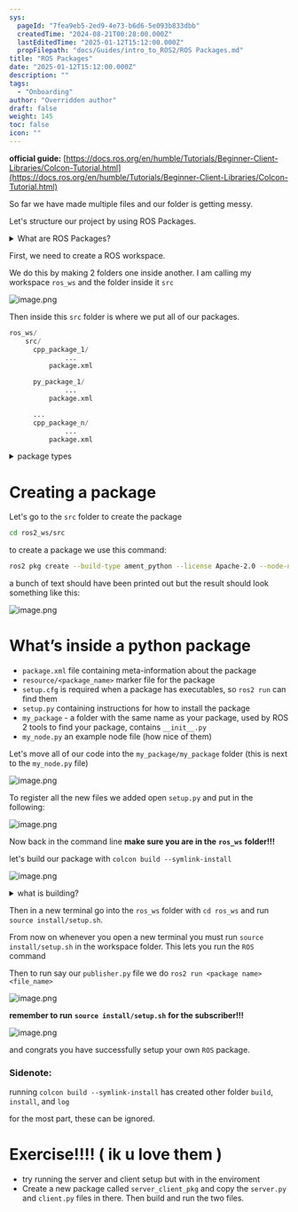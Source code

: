 ```yaml
---
sys:
  pageId: "7fea9eb5-2ed9-4e73-b6d6-5e093b833dbb"
  createdTime: "2024-08-21T00:28:00.000Z"
  lastEditedTime: "2025-01-12T15:12:00.000Z"
  propFilepath: "docs/Guides/intro_to_ROS2/ROS Packages.md"
title: "ROS Packages"
date: "2025-01-12T15:12:00.000Z"
description: ""
tags:
  - "Onboarding"
author: "Overridden author"
draft: false
weight: 145
toc: false
icon: ""
---
```


**official guide:** [https://docs.ros.org/en/humble/Tutorials/Beginner-Client-Libraries/Colcon-Tutorial.html](https://docs.ros.org/en/humble/Tutorials/Beginner-Client-Libraries/Colcon-Tutorial.html)

So far we have made multiple files and our folder is getting messy.

Let's structure our project by using ROS Packages.

<details>

<summary>What are ROS Packages?</summary>

ROS Packages are, as the name implies, packages of code that are highly sharable between ROS developers.

They consist of a folder, `package.xml` file, and source code

```python
      cpp_package_1/
		      ... imagine much code files here ..
          package.xml
```

</details>

First, we need to create a ROS workspace.

We do this by making 2 folders one inside another. I am calling my workspace `ros_ws` and the folder inside it `src`

![image.png](https://prod-files-secure.s3.us-west-2.amazonaws.com/d518164a-d88e-44d1-a4ee-3adb3bd8bce0/70706947-fd18-4537-a67b-e12946812d31/image.png?X-Amz-Algorithm=AWS4-HMAC-SHA256&X-Amz-Content-Sha256=UNSIGNED-PAYLOAD&X-Amz-Credential=ASIAZI2LB4666ZYYZDFT%2F20250328%2Fus-west-2%2Fs3%2Faws4_request&X-Amz-Date=20250328T110725Z&X-Amz-Expires=3600&X-Amz-Security-Token=IQoJb3JpZ2luX2VjEPP%2F%2F%2F%2F%2F%2F%2F%2F%2F%2FwEaCXVzLXdlc3QtMiJGMEQCIBt3UPDFrVSI%2FYmP4jYEWMFWehOk65%2FKLBJrFQbgUkKzAiARP7c2XPh0yJXmn9qFjgx3q%2F8YP2VhfTv5MCde2cTh9Cr%2FAwhcEAAaDDYzNzQyMzE4MzgwNSIMjAI8eQ5%2FckZifxOUKtwDbbrpgegLfudUGtIMDfBSDtH9cdJL3rQllfxIh1fTOECGwm8MotlKqFNKaxTP0TzJC5uEkcvFa3yi0hu0sKdQUwCE9Gp2dyaYSV416xkdVawxO8xtT9UukBmc33shwFIvsVPRArg3kA8e463qchQxCLreoeqDSC3cKIrDGTV1wXBD%2B%2FyXqYC2rSFNXN7EoCoO7DcjjAtZKJ7yY325%2F%2F%2FJI22HR2LQgtUgXIdTIHQ4%2Fd7FyhzcoOzumk%2B1oe97z9Kjb30CPnO5XlpeWl2b3hBvJn8gmLmJenGF%2Fa%2BMBAjvysSVeD0VqzDaNisWfBQrUoJGm5kDMTjbNIlRJOdex1G2vFwTd7mfGUrnVkiU7a9MF%2Be%2FtZcfihVZ6s6RVd07zjA%2FJPhRA0Tw3%2Fo9WB%2FGPisLqueuI1Az9rcCKeK%2BeheqCf%2FJShsNE4jgMngi4rmhwbS21DwPwHw0EvsKHhdXBR1pkdIOywlqrPNjDy9SwYbxLboOYmwD2GBgrFz6gXS3cSX0y8ADNiELghH48vcwJzPAqcil6Yg4rwbbQgkP7b7SSy8O1GnWXfZ3EUow7oLrA3bs8Thhwc3skHwmo1CALcD5mv02EkYpRqyXtAkLFlU683ApQ%2BoOeFQZoQ6XCEswv%2FiZvwY6pgE0opT15ysB6ijPJk2LQrDcdY0YMlyYk9LaCdIoVM5ufsNWJI%2F69qUdELRuFGJytK%2F33sl8SO2bai3fEzhV3vmLAKN0fKTxqizUzeqTk5bWMYwk9a8EwO%2FnYvqdZRe7JdgQr1QPcU69keaKJ18eWZ2pORpBuvodFNgYgkO47qhT77J%2F%2F3pNU5iWyDsX13H8WcxK6pJZJJYh2v%2FVfb7aE5sRJ%2FYnqthQ&X-Amz-Signature=0674d26310d2019fb996b00ae75472eadd45a80d8a12b21d9ffdfeb5b407260c&X-Amz-SignedHeaders=host&x-id=GetObject)

Then inside this `src` folder is where we put all of our packages.

```python
ros_ws/
    src/
      cpp_package_1/
		      ...
          package.xml

      py_package_1/
		      ...
          package.xml

      ...
      cpp_package_n/
		      ...
          package.xml

```

<details>

<summary>package types</summary>

packages can be either `C++` or python.

the intern file structure is different for each but for this guide we will stick to creating python packages

</details>

# Creating a package

Let's go to the `src` folder to create the package

```bash
cd ros2_ws/src
```

to create a package we use this command:

```bash
ros2 pkg create --build-type ament_python --license Apache-2.0 --node-name my_node my_package
```

a bunch of text should have been printed out but the result should look something like this:

![image.png](https://prod-files-secure.s3.us-west-2.amazonaws.com/d518164a-d88e-44d1-a4ee-3adb3bd8bce0/e6cf1e3f-8512-4a3e-b131-079f800bf3e8/image.png?X-Amz-Algorithm=AWS4-HMAC-SHA256&X-Amz-Content-Sha256=UNSIGNED-PAYLOAD&X-Amz-Credential=ASIAZI2LB4666ZYYZDFT%2F20250328%2Fus-west-2%2Fs3%2Faws4_request&X-Amz-Date=20250328T110725Z&X-Amz-Expires=3600&X-Amz-Security-Token=IQoJb3JpZ2luX2VjEPP%2F%2F%2F%2F%2F%2F%2F%2F%2F%2FwEaCXVzLXdlc3QtMiJGMEQCIBt3UPDFrVSI%2FYmP4jYEWMFWehOk65%2FKLBJrFQbgUkKzAiARP7c2XPh0yJXmn9qFjgx3q%2F8YP2VhfTv5MCde2cTh9Cr%2FAwhcEAAaDDYzNzQyMzE4MzgwNSIMjAI8eQ5%2FckZifxOUKtwDbbrpgegLfudUGtIMDfBSDtH9cdJL3rQllfxIh1fTOECGwm8MotlKqFNKaxTP0TzJC5uEkcvFa3yi0hu0sKdQUwCE9Gp2dyaYSV416xkdVawxO8xtT9UukBmc33shwFIvsVPRArg3kA8e463qchQxCLreoeqDSC3cKIrDGTV1wXBD%2B%2FyXqYC2rSFNXN7EoCoO7DcjjAtZKJ7yY325%2F%2F%2FJI22HR2LQgtUgXIdTIHQ4%2Fd7FyhzcoOzumk%2B1oe97z9Kjb30CPnO5XlpeWl2b3hBvJn8gmLmJenGF%2Fa%2BMBAjvysSVeD0VqzDaNisWfBQrUoJGm5kDMTjbNIlRJOdex1G2vFwTd7mfGUrnVkiU7a9MF%2Be%2FtZcfihVZ6s6RVd07zjA%2FJPhRA0Tw3%2Fo9WB%2FGPisLqueuI1Az9rcCKeK%2BeheqCf%2FJShsNE4jgMngi4rmhwbS21DwPwHw0EvsKHhdXBR1pkdIOywlqrPNjDy9SwYbxLboOYmwD2GBgrFz6gXS3cSX0y8ADNiELghH48vcwJzPAqcil6Yg4rwbbQgkP7b7SSy8O1GnWXfZ3EUow7oLrA3bs8Thhwc3skHwmo1CALcD5mv02EkYpRqyXtAkLFlU683ApQ%2BoOeFQZoQ6XCEswv%2FiZvwY6pgE0opT15ysB6ijPJk2LQrDcdY0YMlyYk9LaCdIoVM5ufsNWJI%2F69qUdELRuFGJytK%2F33sl8SO2bai3fEzhV3vmLAKN0fKTxqizUzeqTk5bWMYwk9a8EwO%2FnYvqdZRe7JdgQr1QPcU69keaKJ18eWZ2pORpBuvodFNgYgkO47qhT77J%2F%2F3pNU5iWyDsX13H8WcxK6pJZJJYh2v%2FVfb7aE5sRJ%2FYnqthQ&X-Amz-Signature=68dc2cc4099571d2137d7b31ddc47bfb13e6c4be12779f9d78601fe9b87a9295&X-Amz-SignedHeaders=host&x-id=GetObject)

# What’s inside a python package

- `package.xml` file containing meta-information about the package
- `resource/<package_name>` marker file for the package
- `setup.cfg` is required when a package has executables, so `ros2 run` can find them
- `setup.py` containing instructions for how to install the package
- `my_package` - a folder with the same name as your package, used by ROS 2 tools to find your package, contains `__init__.py`
- `my_node.py` an example node file (how nice of them)

Let's move all of our code into the `my_package/my_package` folder (this is next to the `my_node.py` file)

![image.png](https://prod-files-secure.s3.us-west-2.amazonaws.com/d518164a-d88e-44d1-a4ee-3adb3bd8bce0/9ce58f11-0da9-4d3e-b86d-506a9685d378/image.png?X-Amz-Algorithm=AWS4-HMAC-SHA256&X-Amz-Content-Sha256=UNSIGNED-PAYLOAD&X-Amz-Credential=ASIAZI2LB4666ZYYZDFT%2F20250328%2Fus-west-2%2Fs3%2Faws4_request&X-Amz-Date=20250328T110726Z&X-Amz-Expires=3600&X-Amz-Security-Token=IQoJb3JpZ2luX2VjEPP%2F%2F%2F%2F%2F%2F%2F%2F%2F%2FwEaCXVzLXdlc3QtMiJGMEQCIBt3UPDFrVSI%2FYmP4jYEWMFWehOk65%2FKLBJrFQbgUkKzAiARP7c2XPh0yJXmn9qFjgx3q%2F8YP2VhfTv5MCde2cTh9Cr%2FAwhcEAAaDDYzNzQyMzE4MzgwNSIMjAI8eQ5%2FckZifxOUKtwDbbrpgegLfudUGtIMDfBSDtH9cdJL3rQllfxIh1fTOECGwm8MotlKqFNKaxTP0TzJC5uEkcvFa3yi0hu0sKdQUwCE9Gp2dyaYSV416xkdVawxO8xtT9UukBmc33shwFIvsVPRArg3kA8e463qchQxCLreoeqDSC3cKIrDGTV1wXBD%2B%2FyXqYC2rSFNXN7EoCoO7DcjjAtZKJ7yY325%2F%2F%2FJI22HR2LQgtUgXIdTIHQ4%2Fd7FyhzcoOzumk%2B1oe97z9Kjb30CPnO5XlpeWl2b3hBvJn8gmLmJenGF%2Fa%2BMBAjvysSVeD0VqzDaNisWfBQrUoJGm5kDMTjbNIlRJOdex1G2vFwTd7mfGUrnVkiU7a9MF%2Be%2FtZcfihVZ6s6RVd07zjA%2FJPhRA0Tw3%2Fo9WB%2FGPisLqueuI1Az9rcCKeK%2BeheqCf%2FJShsNE4jgMngi4rmhwbS21DwPwHw0EvsKHhdXBR1pkdIOywlqrPNjDy9SwYbxLboOYmwD2GBgrFz6gXS3cSX0y8ADNiELghH48vcwJzPAqcil6Yg4rwbbQgkP7b7SSy8O1GnWXfZ3EUow7oLrA3bs8Thhwc3skHwmo1CALcD5mv02EkYpRqyXtAkLFlU683ApQ%2BoOeFQZoQ6XCEswv%2FiZvwY6pgE0opT15ysB6ijPJk2LQrDcdY0YMlyYk9LaCdIoVM5ufsNWJI%2F69qUdELRuFGJytK%2F33sl8SO2bai3fEzhV3vmLAKN0fKTxqizUzeqTk5bWMYwk9a8EwO%2FnYvqdZRe7JdgQr1QPcU69keaKJ18eWZ2pORpBuvodFNgYgkO47qhT77J%2F%2F3pNU5iWyDsX13H8WcxK6pJZJJYh2v%2FVfb7aE5sRJ%2FYnqthQ&X-Amz-Signature=604d511c2653a06788ee9ec31f969ce62752eb7d329de61751f64032436ad479&X-Amz-SignedHeaders=host&x-id=GetObject)

To register all the new files we added open `setup.py` and put in the following:

![image.png](https://prod-files-secure.s3.us-west-2.amazonaws.com/d518164a-d88e-44d1-a4ee-3adb3bd8bce0/1cd7c262-4cae-4496-9d75-c178537d24a2/image.png?X-Amz-Algorithm=AWS4-HMAC-SHA256&X-Amz-Content-Sha256=UNSIGNED-PAYLOAD&X-Amz-Credential=ASIAZI2LB4666ZYYZDFT%2F20250328%2Fus-west-2%2Fs3%2Faws4_request&X-Amz-Date=20250328T110725Z&X-Amz-Expires=3600&X-Amz-Security-Token=IQoJb3JpZ2luX2VjEPP%2F%2F%2F%2F%2F%2F%2F%2F%2F%2FwEaCXVzLXdlc3QtMiJGMEQCIBt3UPDFrVSI%2FYmP4jYEWMFWehOk65%2FKLBJrFQbgUkKzAiARP7c2XPh0yJXmn9qFjgx3q%2F8YP2VhfTv5MCde2cTh9Cr%2FAwhcEAAaDDYzNzQyMzE4MzgwNSIMjAI8eQ5%2FckZifxOUKtwDbbrpgegLfudUGtIMDfBSDtH9cdJL3rQllfxIh1fTOECGwm8MotlKqFNKaxTP0TzJC5uEkcvFa3yi0hu0sKdQUwCE9Gp2dyaYSV416xkdVawxO8xtT9UukBmc33shwFIvsVPRArg3kA8e463qchQxCLreoeqDSC3cKIrDGTV1wXBD%2B%2FyXqYC2rSFNXN7EoCoO7DcjjAtZKJ7yY325%2F%2F%2FJI22HR2LQgtUgXIdTIHQ4%2Fd7FyhzcoOzumk%2B1oe97z9Kjb30CPnO5XlpeWl2b3hBvJn8gmLmJenGF%2Fa%2BMBAjvysSVeD0VqzDaNisWfBQrUoJGm5kDMTjbNIlRJOdex1G2vFwTd7mfGUrnVkiU7a9MF%2Be%2FtZcfihVZ6s6RVd07zjA%2FJPhRA0Tw3%2Fo9WB%2FGPisLqueuI1Az9rcCKeK%2BeheqCf%2FJShsNE4jgMngi4rmhwbS21DwPwHw0EvsKHhdXBR1pkdIOywlqrPNjDy9SwYbxLboOYmwD2GBgrFz6gXS3cSX0y8ADNiELghH48vcwJzPAqcil6Yg4rwbbQgkP7b7SSy8O1GnWXfZ3EUow7oLrA3bs8Thhwc3skHwmo1CALcD5mv02EkYpRqyXtAkLFlU683ApQ%2BoOeFQZoQ6XCEswv%2FiZvwY6pgE0opT15ysB6ijPJk2LQrDcdY0YMlyYk9LaCdIoVM5ufsNWJI%2F69qUdELRuFGJytK%2F33sl8SO2bai3fEzhV3vmLAKN0fKTxqizUzeqTk5bWMYwk9a8EwO%2FnYvqdZRe7JdgQr1QPcU69keaKJ18eWZ2pORpBuvodFNgYgkO47qhT77J%2F%2F3pNU5iWyDsX13H8WcxK6pJZJJYh2v%2FVfb7aE5sRJ%2FYnqthQ&X-Amz-Signature=291adb72b2c34f20dfc3c80448b9add329f5923692b5c45b24006b02fb59d515&X-Amz-SignedHeaders=host&x-id=GetObject)

Now back in the command line **make sure you are in the** **`ros_ws`** **folder!!!**

let's build our package with `colcon build --symlink-install`

![image.png](https://prod-files-secure.s3.us-west-2.amazonaws.com/d518164a-d88e-44d1-a4ee-3adb3bd8bce0/2f2a0d27-b173-48fd-b189-5f5c0ce65619/image.png?X-Amz-Algorithm=AWS4-HMAC-SHA256&X-Amz-Content-Sha256=UNSIGNED-PAYLOAD&X-Amz-Credential=ASIAZI2LB4666ZYYZDFT%2F20250328%2Fus-west-2%2Fs3%2Faws4_request&X-Amz-Date=20250328T110725Z&X-Amz-Expires=3600&X-Amz-Security-Token=IQoJb3JpZ2luX2VjEPP%2F%2F%2F%2F%2F%2F%2F%2F%2F%2FwEaCXVzLXdlc3QtMiJGMEQCIBt3UPDFrVSI%2FYmP4jYEWMFWehOk65%2FKLBJrFQbgUkKzAiARP7c2XPh0yJXmn9qFjgx3q%2F8YP2VhfTv5MCde2cTh9Cr%2FAwhcEAAaDDYzNzQyMzE4MzgwNSIMjAI8eQ5%2FckZifxOUKtwDbbrpgegLfudUGtIMDfBSDtH9cdJL3rQllfxIh1fTOECGwm8MotlKqFNKaxTP0TzJC5uEkcvFa3yi0hu0sKdQUwCE9Gp2dyaYSV416xkdVawxO8xtT9UukBmc33shwFIvsVPRArg3kA8e463qchQxCLreoeqDSC3cKIrDGTV1wXBD%2B%2FyXqYC2rSFNXN7EoCoO7DcjjAtZKJ7yY325%2F%2F%2FJI22HR2LQgtUgXIdTIHQ4%2Fd7FyhzcoOzumk%2B1oe97z9Kjb30CPnO5XlpeWl2b3hBvJn8gmLmJenGF%2Fa%2BMBAjvysSVeD0VqzDaNisWfBQrUoJGm5kDMTjbNIlRJOdex1G2vFwTd7mfGUrnVkiU7a9MF%2Be%2FtZcfihVZ6s6RVd07zjA%2FJPhRA0Tw3%2Fo9WB%2FGPisLqueuI1Az9rcCKeK%2BeheqCf%2FJShsNE4jgMngi4rmhwbS21DwPwHw0EvsKHhdXBR1pkdIOywlqrPNjDy9SwYbxLboOYmwD2GBgrFz6gXS3cSX0y8ADNiELghH48vcwJzPAqcil6Yg4rwbbQgkP7b7SSy8O1GnWXfZ3EUow7oLrA3bs8Thhwc3skHwmo1CALcD5mv02EkYpRqyXtAkLFlU683ApQ%2BoOeFQZoQ6XCEswv%2FiZvwY6pgE0opT15ysB6ijPJk2LQrDcdY0YMlyYk9LaCdIoVM5ufsNWJI%2F69qUdELRuFGJytK%2F33sl8SO2bai3fEzhV3vmLAKN0fKTxqizUzeqTk5bWMYwk9a8EwO%2FnYvqdZRe7JdgQr1QPcU69keaKJ18eWZ2pORpBuvodFNgYgkO47qhT77J%2F%2F3pNU5iWyDsX13H8WcxK6pJZJJYh2v%2FVfb7aE5sRJ%2FYnqthQ&X-Amz-Signature=067537bf20c3d9047ef6d13495acfec3276c88e68e41c62ef7fe885948f6f8f2&X-Amz-SignedHeaders=host&x-id=GetObject)

<details>

<summary>what is building?</summary>

if you are a CS major at Rose-Hulman you will learn the answer to this in CSSE132

but TLDR; is it combines all the code files into one program that can be run easily 

</details>

Then in a new terminal go into the `ros_ws` folder with `cd ros_ws` and run `source install/setup.sh`. 

From now on whenever you open a new terminal you must run `source install/setup.sh` in the workspace folder. This lets you run the `ROS` command

Then to run say our `publisher.py` file we do `ros2 run <package name> <file_name>`

![image.png](https://prod-files-secure.s3.us-west-2.amazonaws.com/d518164a-d88e-44d1-a4ee-3adb3bd8bce0/4f4b1219-3a44-4632-aa0a-ce3471699f59/image.png?X-Amz-Algorithm=AWS4-HMAC-SHA256&X-Amz-Content-Sha256=UNSIGNED-PAYLOAD&X-Amz-Credential=ASIAZI2LB4666ZYYZDFT%2F20250328%2Fus-west-2%2Fs3%2Faws4_request&X-Amz-Date=20250328T110726Z&X-Amz-Expires=3600&X-Amz-Security-Token=IQoJb3JpZ2luX2VjEPP%2F%2F%2F%2F%2F%2F%2F%2F%2F%2FwEaCXVzLXdlc3QtMiJGMEQCIBt3UPDFrVSI%2FYmP4jYEWMFWehOk65%2FKLBJrFQbgUkKzAiARP7c2XPh0yJXmn9qFjgx3q%2F8YP2VhfTv5MCde2cTh9Cr%2FAwhcEAAaDDYzNzQyMzE4MzgwNSIMjAI8eQ5%2FckZifxOUKtwDbbrpgegLfudUGtIMDfBSDtH9cdJL3rQllfxIh1fTOECGwm8MotlKqFNKaxTP0TzJC5uEkcvFa3yi0hu0sKdQUwCE9Gp2dyaYSV416xkdVawxO8xtT9UukBmc33shwFIvsVPRArg3kA8e463qchQxCLreoeqDSC3cKIrDGTV1wXBD%2B%2FyXqYC2rSFNXN7EoCoO7DcjjAtZKJ7yY325%2F%2F%2FJI22HR2LQgtUgXIdTIHQ4%2Fd7FyhzcoOzumk%2B1oe97z9Kjb30CPnO5XlpeWl2b3hBvJn8gmLmJenGF%2Fa%2BMBAjvysSVeD0VqzDaNisWfBQrUoJGm5kDMTjbNIlRJOdex1G2vFwTd7mfGUrnVkiU7a9MF%2Be%2FtZcfihVZ6s6RVd07zjA%2FJPhRA0Tw3%2Fo9WB%2FGPisLqueuI1Az9rcCKeK%2BeheqCf%2FJShsNE4jgMngi4rmhwbS21DwPwHw0EvsKHhdXBR1pkdIOywlqrPNjDy9SwYbxLboOYmwD2GBgrFz6gXS3cSX0y8ADNiELghH48vcwJzPAqcil6Yg4rwbbQgkP7b7SSy8O1GnWXfZ3EUow7oLrA3bs8Thhwc3skHwmo1CALcD5mv02EkYpRqyXtAkLFlU683ApQ%2BoOeFQZoQ6XCEswv%2FiZvwY6pgE0opT15ysB6ijPJk2LQrDcdY0YMlyYk9LaCdIoVM5ufsNWJI%2F69qUdELRuFGJytK%2F33sl8SO2bai3fEzhV3vmLAKN0fKTxqizUzeqTk5bWMYwk9a8EwO%2FnYvqdZRe7JdgQr1QPcU69keaKJ18eWZ2pORpBuvodFNgYgkO47qhT77J%2F%2F3pNU5iWyDsX13H8WcxK6pJZJJYh2v%2FVfb7aE5sRJ%2FYnqthQ&X-Amz-Signature=bebce3fca42acb8a5d3629bc42db6347d5f2b7b81de31765de3bc253bda33194&X-Amz-SignedHeaders=host&x-id=GetObject)

**remember to run** **`source install/setup.sh`** **for the subscriber!!!**

![image.png](https://prod-files-secure.s3.us-west-2.amazonaws.com/d518164a-d88e-44d1-a4ee-3adb3bd8bce0/02121119-dad4-49ec-8356-c956108b4243/image.png?X-Amz-Algorithm=AWS4-HMAC-SHA256&X-Amz-Content-Sha256=UNSIGNED-PAYLOAD&X-Amz-Credential=ASIAZI2LB4666ZYYZDFT%2F20250328%2Fus-west-2%2Fs3%2Faws4_request&X-Amz-Date=20250328T110726Z&X-Amz-Expires=3600&X-Amz-Security-Token=IQoJb3JpZ2luX2VjEPP%2F%2F%2F%2F%2F%2F%2F%2F%2F%2FwEaCXVzLXdlc3QtMiJGMEQCIBt3UPDFrVSI%2FYmP4jYEWMFWehOk65%2FKLBJrFQbgUkKzAiARP7c2XPh0yJXmn9qFjgx3q%2F8YP2VhfTv5MCde2cTh9Cr%2FAwhcEAAaDDYzNzQyMzE4MzgwNSIMjAI8eQ5%2FckZifxOUKtwDbbrpgegLfudUGtIMDfBSDtH9cdJL3rQllfxIh1fTOECGwm8MotlKqFNKaxTP0TzJC5uEkcvFa3yi0hu0sKdQUwCE9Gp2dyaYSV416xkdVawxO8xtT9UukBmc33shwFIvsVPRArg3kA8e463qchQxCLreoeqDSC3cKIrDGTV1wXBD%2B%2FyXqYC2rSFNXN7EoCoO7DcjjAtZKJ7yY325%2F%2F%2FJI22HR2LQgtUgXIdTIHQ4%2Fd7FyhzcoOzumk%2B1oe97z9Kjb30CPnO5XlpeWl2b3hBvJn8gmLmJenGF%2Fa%2BMBAjvysSVeD0VqzDaNisWfBQrUoJGm5kDMTjbNIlRJOdex1G2vFwTd7mfGUrnVkiU7a9MF%2Be%2FtZcfihVZ6s6RVd07zjA%2FJPhRA0Tw3%2Fo9WB%2FGPisLqueuI1Az9rcCKeK%2BeheqCf%2FJShsNE4jgMngi4rmhwbS21DwPwHw0EvsKHhdXBR1pkdIOywlqrPNjDy9SwYbxLboOYmwD2GBgrFz6gXS3cSX0y8ADNiELghH48vcwJzPAqcil6Yg4rwbbQgkP7b7SSy8O1GnWXfZ3EUow7oLrA3bs8Thhwc3skHwmo1CALcD5mv02EkYpRqyXtAkLFlU683ApQ%2BoOeFQZoQ6XCEswv%2FiZvwY6pgE0opT15ysB6ijPJk2LQrDcdY0YMlyYk9LaCdIoVM5ufsNWJI%2F69qUdELRuFGJytK%2F33sl8SO2bai3fEzhV3vmLAKN0fKTxqizUzeqTk5bWMYwk9a8EwO%2FnYvqdZRe7JdgQr1QPcU69keaKJ18eWZ2pORpBuvodFNgYgkO47qhT77J%2F%2F3pNU5iWyDsX13H8WcxK6pJZJJYh2v%2FVfb7aE5sRJ%2FYnqthQ&X-Amz-Signature=5467413b3142517bc224aae65686da026b7bed4021e2f1102c044d53de0532cc&X-Amz-SignedHeaders=host&x-id=GetObject)

and congrats you have successfully setup your own `ROS` package.

### Sidenote:

running `colcon build --symlink-install` has created other folder `build`, `install`, and `log`

for the most part, these can be ignored.

# Exercise!!!! ( ik u love them )

- try running the server and client setup but with in the enviroment
- Create a new package called `server_client_pkg` and copy the `server.py` and `client.py` files in there. Then build and run the two files.
